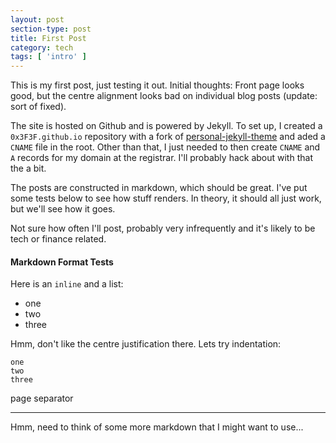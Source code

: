 ```yaml
---
layout: post
section-type: post
title: First Post
category: tech
tags: [ 'intro' ]
---
```


This is my first post, just testing it out.  Initial thoughts: Front page looks good, but the centre alignment looks bad on individual blog posts (update: sort of fixed).

The site is hosted on Github and is powered by Jekyll.  To set up, I created a `0x3F3F.github.io` repository with a fork of [personal-jekyll-theme](https://github.com/PanosSakkos/personal-jekyll-theme) and aded a `CNAME` file in the root.  Other than that, I just needed to then create `CNAME` and `A` records for my domain at the registrar.  I'll probably hack about with that the a bit.

The posts are constructed in markdown, which should be great.  I've put some tests below to see how stuff renders.  In theory, it should all just work, but we'll see how it goes.

Not sure how often I'll post, probably very infrequently and it's likely to be tech or finance related.

#### Markdown Format Tests

Here is an `inline` and a list:

- one
- two
- three

Hmm, don't like the centre justification there.  Lets try indentation:

    one
    two 
    three
  
page separator

---
  
Hmm, need to think of some more markdown that I might want to use... 


